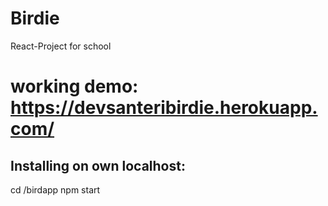 # Birdie
 React-Project for school

 # working demo: https://devsanteribirdie.herokuapp.com/

 ## Installing on own localhost:

 cd /birdapp
 npm start
